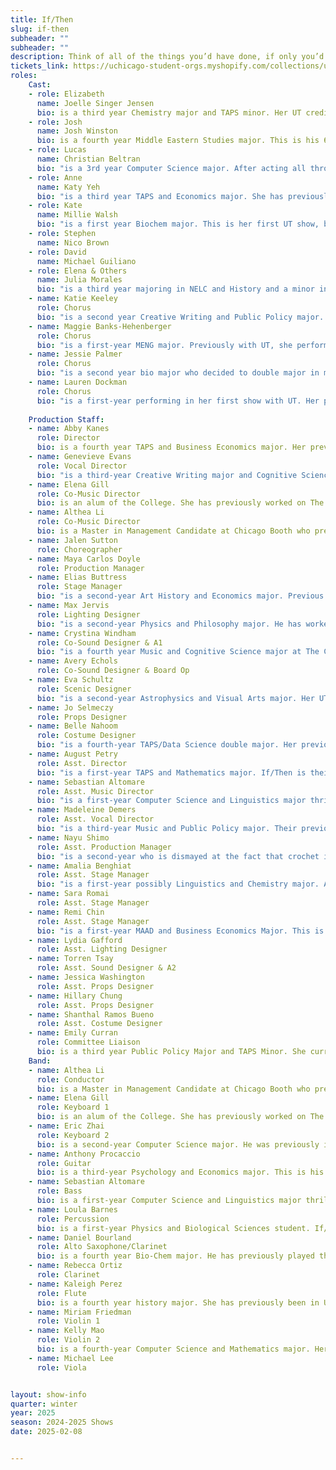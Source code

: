```yaml
---
title: If/Then
slug: if-then
subheader: ""
subheader: ""
description: Think of all of the things you’d have done, if only you’d known. If/Then is a contemporary musical that explores the complexities of choice and chance through the life of Elizabeth, a city planner who returns to New York in search of a fresh start. As she navigates the city's possibilities of love, career, and self-discovery, a single decision splits her life into two parallel paths; Liz and Beth. If/Then follows both stories simultaneously as this modern woman faces the question; What If? <br> <br> Special Thanks to Adrian Lo
tickets_link: https://uchicago-student-orgs.myshopify.com/collections/university-theatre-ut/products/if-then?fbclid=IwZXh0bgNhZW0CMTEAAR2FATIk1kwpPi9Q9D-8MAtLMy2MMOn-AW8NYAnXzsAAlSV-q6Rx4fpJZ24_aem_lBKiUUrUbu1QEcWwLBKqfg
roles:
    Cast:
    - role: Elizabeth
      name: Joelle Singer Jensen
      bio: is a third year Chemistry major and TAPS minor. Her UT credits include Falsettos (Trina), Be More Chill (Jenna) and Perfect Match (Brittany). Other recent credits include The Addams Family (Wednesday Addams) and Godspell (Bless the Lord soloist). In an alternate universe, she wooed and married the prince of Morocco when she had the chance.
    - role: Josh 
      name: Josh Winston
      bio: is a fourth year Middle Eastern Studies major. This is his 6th mainstage UT show, having previously been in Trail to Orgeon (Understudy - Men), Marian, or the True Tale of Robin Hood (Friar Tuck), The Laramie Project (Actor 4), Dead Fun Society (Ben), and The Play that Goes Wrong (Chris/Inspector Carter). He would like to thank the entire crew for all of their amazing work on the show, and the writers for not even making him change his name. In an alternate universe, he has probably gone over to the dark side (STEM) and become a biologist. He considers that version of him to be very, very unfortunate and misguided.
    - role: Lucas
      name: Christian Beltran
      bio: "is a 3rd year Computer Science major. After acting all throughout high school and making his University Theatre debut in Romeo and Juliet (Sampson, Paris's Page, Apothecary) his first year, he's back in the acting game! Other credits include Macbeth in Space (Assistant Lights), Twelfth Night (Assistant Stage Manager), Falsettos (Stage Manager), and A Midsummer Night's Dream (Assistant Director). In another life he's a sigma who doesn't speak 'till he's done with his mew."
    - role: Anne
      name: Katy Yeh
      bio: "is a third year TAPS and Economics major. She has previously performed in UT's musical workshop productions of Perfect Match (Katie) and Strings Attached (Amy). She has also performed through several performing arts organizations at UChicago, including UBallet, the Vocal Studies Program, and Women's Ensemble. Katy would like to thank the wonderful cast and crew who have brought this show to life, and her family and friends for all their love and support! Enjoy the show :)"
    - role: Kate
      name: Millie Walsh
      bio: "is a first year Biochem major. This is her first UT show, but previous favorite performances include Urinetown (Hope Cladwell), Romeo and Juliet (Mercutio), Pippin (Berthe), and The Wolves (#7). Big thank you to anyone who gave her a ride home from rehearsal. In another life she dropped out of college to be on Survivor. "
    - role: Stephen
      name: Nico Brown
    - role: David 
      name: Michael Guiliano
    - role: Elena & Others
      name: Julia Morales
      bio: "is a third year majoring in NELC and History and a minor in chem. In UT she has performed in Marian: a True Tale of Robin Hood(Lucy), Macbeth in Space(Lennox), Dead Fun Society(Nicole Cantrell), and Muscle Memory(Violet). She also has acted with Cup of Theatre including Arms and the Man(Louka),and The Physicists(Nurse Monika/Marta Boll). She is so thankful to everyone who came to see the show. In another life she is a jewel thief a la Feathers McGraw from Wallace and Gromit or Catwoman as played by Michelle Pfeiffer."
    - name: Katie Keeley
      role: Chorus
      bio: "is a second year Creative Writing and Public Policy major. This is her first UT mainstage show, but favorite musical credits include Company, The Hello Girls, and Les Mis! She promises to stop losing her voice next time. In an alternate universe, she's still telling everyone she meets to listen to Suffs. (you really should)"
    - name: Maggie Banks-Hehenberger
      role: Chorus
      bio: "is a first-year MENG major. Previously with UT, she performed in Royal Flush (Cassie). Outside of UT, she has been in such featured roles as a door (A Tale of Two Cities). In another universe, she would be one of those cute Holland lop bunnies on Instagram. "
    - name: Jessie Palmer
      role: Chorus
      bio: "is a second year bio major who decided to double major in music last week. She wrote and directed the Royal Flush workshop through UT last quarter and her acting career has so far peaked with Cat in the Hat in Seussical. Some other Jessie is obsessed with ctenophores instead of cnidarians, which is pretty crazy. Check out her paper in the winter 2025 edition of UChicago’s Scientia magazine, to be released next quarter!"
    - name: Lauren Dockman
      role: Chorus
      bio: "is a first-year performing in her first show with UT. Her previous theater experience includes shows like A Midsummer Night’s Dream (Puck), Radium Girls (Irene), and The Prom (Mrs. Greene). Some Other Lauren is a tight-rope walker in a traveling circus. She is grateful to everyone who has worked so hard to bring If/Then to life, and she hopes you enjoy the show!"
   
    Production Staff:
    - name: Abby Kanes
      role: Director
      bio: is a fourth year TAPS and Business Economics major. Her previous UT credits include Strings Attached (Bassist), Be More Chill (Brooke), Romeo and Juliet (Tybalt), Perfect Match (Bassist), Trail to Oregon (Bassist) and Scientific Method (Props Designer). She is honored to have served as UT secretary for the past year. She is so proud of every single person who has been a part of this amazing production. She truly cannot thank everyone enough for caring deeply about this story, and sharing her enthusiasm for theatermaking. From the moment she first saw If/Then she knew it was something special that made her question her reality and think about her future and she thanks everyone for coming with her on this journey! In an alternate universe, she would be a zookeeper in the primate exhibit!
    - name: Genevieve Evans
      role: Vocal Director
      bio: "is a third-year Creative Writing major and Cognitive Science minor. This is the first show she's vocal directed, but other show credits include *Workshop: Queen of Spades* (Tomsky), *Strings Attached* (Second Violin, Band), *Puffs* (Xavia Jones), *Guys And Dolls* (General Cartwright), *Almost, Maine* (Hope), *Pippin* (Cast), and several Theater[24] productions. She's thrilled to have been a part of If/Then, and especially wants to thank Madeleine Demers and Elena Gill for being an amazing vocal rehearsal team, Abby Kanes and August Petry for their incredible directing, and all the actors for always bringing their A-Game!"
    - name: Elena Gill
      role: Co-Music Director
      bio: is an alum of the College. She has previously worked on The Play That Goes Wrong (Sound Designer), Falsettos (Music Director/Rehearsal Pianist), Be More Chill (Co-Music Director/Rehearsal Pianist/Keyboard 1), Queen of Spades (Pianist/Rehearsal Pianist), Yivdak (Composer/Arranger/Music Director/Pianist), Trail to Oregon! (Piano 1/Rehearsal Pianist), and Love’s Labour’s Lost (Asst. Sound Designer).  Outside of UT, she has worked on Court Theatre’s production of Falsettos as a Rehearsal Pianist. She would like to thank all the members of the band for helping to carry drum kits and keyboards and stands and chairs for rehearsals. This couldn’t have happened without you guys!
    - name: Althea Li
      role: Co-Music Director
      bio: is a Master in Management Candidate at Chicago Booth who previously studied Music and Statistics at the College ('24). You may have seen her musical "Strings Attached" (Co-Composer / Conductor) last year, or her choreography for "Falsettos" and "Be More Chill." Althea would like to thank every member of her wonderful band for believing in her ability to conduct 7/8; Elena, Abby, and Elias for their constant support and dedication to the show; Adrian Lo for his musical expertise; the talented cast for dealing with her inability to hear lyrics; and of course, her trusty (and kinda crusty) conductor's baton for making the magic happen. In alternate universes, Alth is busking with a melodica, Lthea is a Twitch streamer, Thea is a puppet, and Hea is trying to get a name change. Althea feels so lucky to be in the universe where she is working on this wonderful production and hope everyone enjoys the show!
    - name: Jalen Sutton
      role: Choreographer
    - name: Maya Carlos Doyle
      role: Production Manager
    - name: Elias Buttress
      role: Stage Manager
      bio: "is a second-year Art History and Economics major. Previous credits include Falsettos (Marvin) and The Play That Goes Wrong (Assistant Stage Manager). He would like to thank his family, friends, and the company for their assistance with this production and hopes you enjoy the show. His brain was too tired from classes to come up with a fun fact when he wrote this, but he promises to deliver one if prompted after the show."
    - name: Max Jervis
      role: Lighting Designer
      bio: "is a second-year Physics and Philosophy major. He has worked on the 2024 winter Weekend of Workshops (Lighting Designer) and If/Then is his second UT show. He also participates in University Ballet and was recently in Sylvia (Aminta) and was in Romeo and Juliet last spring (Lord Capulet/Friar Lawrence). Some other Max is out ice skating on the Midway rink at noon, and then going to get a medium latte from Plein Air. He is so excited for If/Then and hopes you enjoy the show!"
    - name: Crystina Windham
      role: Co-Sound Designer & A1
      bio: "is a fourth year Music and Cognitive Science major at The College. Scientific Method (Sound Designer), Marian, or the True Tale of Robin Hood (Sound Designer), Twelfth Night (Music Director),  Strings Attached (Vocal Director), Arcadia (Assistant Sound Designer). In another life, Crystina would be a Medieval Tavern Owner/Busker"
    - name: Avery Echols
      role: Co-Sound Designer & Board Op
    - name: Eva Schultz
      role: Scenic Designer
      bio: "is a second-year Astrophysics and Visual Arts major. Her UT credits include Falsettos (Scenic Designer), Weekend of Workshops (Director, Playwright, Actor), Midsummer Night’s Dream (Scenic/Lighting Designer), and Arcadia (Assistant Scenic Designed). She is also a Scene Shop Employee, building sets for UT productions. In another life Eva would be in art school studying either stage design or sculpture!"
    - name: Jo Selmeczy
      role: Props Designer
    - name: Belle Nahoom
      role: Costume Designer
      bio: "is a fourth-year TAPS/Data Science double major. Her previous theatre credits at the University include UT Committee, The Heirs (ASM), Marian (ASM), The Intruder Workshop (Costume Designer), Scientific Method (Costume Designer), Macbeth in Space (Hair & Makeup), Queen of Spades Workshop (SM & PM), The Laramie Project (SM Collective), the B.A. Thesis, Yivdak (Jared), 12th Night (Hair & Makeup), Be More Chill (Costume Designer), The Wolves (Asst. Costume Designer), Theatre[24]( Curator), The Play That Goes Wrong (Costume Designer), Falsettos (Costume Designer), Arcadia (Asst. Costume Designer), and the upcoming dance proshow! Additionally, she is artistic director of the Commedia Dell’Arte improv troupe on campus and a member of Medusa A Capella. In another life, Belle can afford to sew all her clothes from scratch and makes all her besties cute outfits. She would like to thank the phenomenal Shanthal for all her help!"
    - name: August Petry
      role: Asst. Director
      bio: "is a first-year TAPS and Mathematics major. If/Then is their first UT mainstage credit, but they're excited to be working on The Tempest (Assistant Production Manager) and Cactus Flower (Assistant Lighting Designer) in the spring! Some other August is probably also at rehearsal, and they hope you enjoy the show!"
    - name: Sebastian Altomare
      role: Asst. Music Director
      bio: "is a first-year Computer Science and Linguistics major thrilled to be making his University Theatre debut. He extends a heartfelt thank you to all who have made If/Then a bright light in his first-year at UChicago. Outside of theatre, he can be found performing around campus with the Dirt Red Brass Band and the jazz ensemble. In an alternate universe, he’d be Chistery, savoring bananas in the towers of Kiamo Ko.!"
    - name: Madeleine Demers
      role: Asst. Vocal Director
      bio: "is a third-year Music and Public Policy major. Their previous mainstage work includes last year's UT production of Falsettos (Cordelia, Trina u/s). Some other her would have gone off on a tour of national parks and probably applied to be a park ranger before realizing she deeply missed using public transit and having an actual kitchen. Enjoy the show!"
    - name: Nayu Shimo
      role: Asst. Production Manager
      bio: "is a second-year who is dismayed at the fact that crochet is not a major at UChicago. Her previous UT credits include Welcome Back To My Channel (Assistant Director) and The Arsonists (Assistant Stage Manager). If she were in an alternate universe, she would be a lap cat taking an absurdly long nap in the sun right now."
    - name: Amalia Benghiat
      role: Asst. Stage Manager
      bio: "is a first-year possibly Linguistics and Chemistry major. After many years of stage managing middle school productions in high school, she is excited to be a part of If/Then as her first show with UT! In another universe, some other Amalia is living on the Shetland Islands and knitting wardrobes’ worth of sweaters all day."
    - name: Sara Romai
      role: Asst. Stage Manager
    - name: Remi Chin
      role: Asst. Stage Manager
      bio: "is a first-year MAAD and Business Economics Major. This is their first UT show, though they look forward to working more with UT and its amazing members in future quarters. In an alternate universe, they would be a rat cooking in Paris."
    - name: Lydia Gafford
      role: Asst. Lighting Designer
    - name: Torren Tsay
      role: Asst. Sound Designer & A2
    - name: Jessica Washington
      role: Asst. Props Designer
    - name: Hillary Chung
      role: Asst. Props Designer
    - name: Shanthal Ramos Bueno
      role: Asst. Costume Designer
    - name: Emily Curran
      role: Committee Liaison
      bio: is a third year Public Policy Major and TAPS Minor. She currently serves as UT Social Chair and as a Theater[24] Curator. Her credits include; Much Ado About Nothing (Margaret); Strings Attached (Lighting Designer); Falsettos (Charlotte); Twelfth Night (Lighting Designer); Be More Chill (Assistant Lighting Designer); Macbeth (Lighting Designer); and Romeo and Juliet (Assistant Lighting Designer). She is also the Lighting Designer and Assistant Director for 13th Morning, a workshop performing 8th week in the FXK that you should all come see! Her some other me is a full-time lighting design student.
    Band:
    - name: Althea Li
      role: Conductor
      bio: is a Master in Management Candidate at Chicago Booth who previously studied Music and Statistics at the College ('24). You may have seen her musical "Strings Attached" (Co-Composer / Conductor) last year, or her choreography for "Falsettos" and "Be More Chill." Althea would like to thank every member of her wonderful band for believing in her ability to conduct 7/8; Elena, Abby, and Elias for their constant support and dedication to the show; Adrian Lo for his musical expertise; the talented cast for dealing with her inability to hear lyrics; and of course, her trusty (and kinda crusty) conductor's baton for making the magic happen. In alternate universes, Alth is busking with a melodica, Lthea is a Twitch streamer, Thea is a puppet, and Hea is trying to get a name change. Althea feels so lucky to be in the universe where she is working on this wonderful production and hope everyone enjoys the show!
    - name: Elena Gill 
      role: Keyboard 1
      bio: is an alum of the College. She has previously worked on The Play That Goes Wrong (Sound Designer), Falsettos (Music Director/Rehearsal Pianist), Be More Chill (Co-Music Director/Rehearsal Pianist/Keyboard 1), Queen of Spades (Pianist/Rehearsal Pianist), Yivdak (Composer/Arranger/Music Director/Pianist), Trail to Oregon! (Piano 1/Rehearsal Pianist), and Love’s Labour’s Lost (Asst. Sound Designer).  Outside of UT, she has worked on Court Theatre’s production of Falsettos as a Rehearsal Pianist. She would like to thank all the members of the band for helping to carry drum kits and keyboards and stands and chairs for rehearsals. This couldn’t have happened without you guys!
    - name: Eric Zhai
      role: Keyboard 2
      bio: is a second-year Computer Science major. He was previously in the band for Falsettos (Synth). He is an avid barbershop quartet enthusiast, and spends most of his waking time thinking about it. Any leftover time is used staring into the void.
    - name: Anthony Procaccio
      role: Guitar
      bio: is a third-year Psychology and Economics major. This is his first ever UT performance, but he has appeared in the band for previous productions such as Cinderella and Hello Dolly!. He is also president of the jam-band RSO Music Forum. The electric guitar he is using for this production, a Squire Player Stratocaster, was gifted to him by his older brother when he was 10. His favorite guitarist of all time is Billy Corgan of The Smashing Pumpkins. He would like to thank those who convinced him to come back into the pit, especially Crystina Windham and Althea Li. In an alternate universe, Tony is the singer-guitarist in a Nirvana cover band.
    - name: Sebastian Altomare
      role: Bass
      bio: is a first-year Computer Science and Linguistics major thrilled to be making his University Theatre debut. He extends a heartfelt thank you to all who have made If/Then a bright light in his first-year at UChicago. Outside of theatre, he can be found performing around campus with the Dirt Red Brass Band and the jazz ensemble. In an alternate universe, he’d be Chistery, savoring bananas in the towers of Kiamo Ko.
    - name: Loula Barnes
      role: Percussion
      bio: is a first-year Physics and Biological Sciences student. If/Then is her first UT production, but she drums around campus in various groups, and she's also working on 35mm; A Musical Exhibition (Drums, Co-Music Director). In another universe, she plays "You Learn to Live Without" regretfully in 4, which is a totally different vibe than regretfully in 2.
    - name: Daniel Bourland
      role: Alto Saxophone/Clarinet
      bio: is a fourth year Bio-Chem major. He has previously played the clarinet and alto-saxophone for UT’s production of Falsettos. In another life, he’s a billionaire philanthropist who sips margaritas on the beach.
    - name: Rebecca Ortiz
      role: Clarinet
    - name: Kaleigh Perez
      role: Flute
      bio: is a fourth year history major. She has previously been in UT’s  The Trail to Oregon (children understudy) and Muscle Memory (robots). This is her first time playing in the pit for a show. She is very thankful for an opportunity to play flute again as she hasn’t since high school.
    - name: Miriam Friedman
      role: Violin 1
    - name: Kelly Mao
      role: Violin 2
      bio: is a fourth-year Computer Science and Mathematics major. Her previous UT credits include Be More Chill (Violin), Strings Attached (Juggling Consultant), Muscle Memory (Stage Manager), and The Heirs (Production Manager). It’s been a pleasure to play in a pit that has an official violin part (two, even!). Some other Kelly is a stay-at-home daughter who spends her copious amounts of free time knitting, watching knitting vlogs, and browsing local yarn stores for more knitting supplies. This one’s for Jack Mallek, who always made doing theater feel like an endless joy.
    - name: Michael Lee
      role: Viola


layout: show-info
quarter: winter
year: 2025
season: 2024-2025 Shows
date: 2025-02-08


---
```


